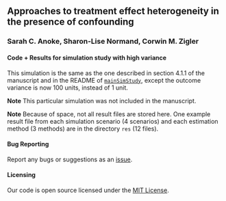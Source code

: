 ## Approaches to treatment effect heterogeneity in the presence of confounding
### Sarah C. Anoke, Sharon-Lise Normand, Corwin M. Zigler

#### Code + Results for simulation study with high variance

This simulation is the same as the one described in section 4.1.1 of the manuscript and in the README of [`mainSimStudy`](https://github.com/sanoke/approachesTEH/tree/master/mainSimStudy), 
except the outcome variance is 
now 100 units, instead of 1 unit. 

**Note** This particular simulation was not included in the manuscript.

**Note** Because of space, not all result files are stored here. One example result file from each simulation scenario (4 scenarios) and each estimation method (3 methods) are in the directory `res` (12 files).

#### Bug Reporting

Report any bugs or suggestions as an [issue](https://github.com/sanoke/approachesTEH/issues).

#### Licensing

Our code is open source licensed under the [MIT License](https://github.com/sanoke/approachesTEH/blob/master/LICENSE).
